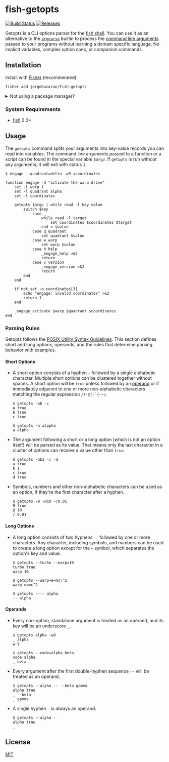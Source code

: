 # fish-getopts

[![Build Status](https://img.shields.io/travis/jorgebucaran/fish-getopts.svg)](https://travis-ci.org/jorgebucaran/fish-getopts)
[![Releases](https://img.shields.io/github/release/jorgebucaran/fish-getopts.svg?label=latest)](https://github.com/jorgebucaran/fish-getopts/releases)

Getopts is a CLI options parser for the <a href="https://fishshell.com" title="friendly interactive shell">fish shell</a>. You can use it as an alternative to the [`argparse`](https://fishshell.com/docs/current/commands.html#argparse) builtin to process the [command line arguments](https://en.wikipedia.org/wiki/Command-line_interface#Arguments) passed to your programs without learning a domain specific language. No implicit variables, complex option spec, or companion commands.

## Installation

Install with [Fisher](https://github.com/jorgebucaran/fisher) (recommended):

```
fisher add jorgebucaran/fish-getopts
```

<details>
<summary>Not using a package manager?</summary>

---

Copy [`getopts.fish`](getopts.fish) to any directory on your function path.

```fish
set -q XDG_CONFIG_HOME; or set XDG_CONFIG_HOME ~/.config
curl https://git.io/getopts.fish --create-dirs -sLo $XDG_CONFIG_HOME/fish/functions/getopts.fish
```

To uninstall, remove the file.

</details>

### System Requirements

- [fish](https://github.com/fishshell) 2.0+

## Usage

The `getopts` command splits your arguments into key-value records you can read into variables. The command line arguments passed to a function or a script can be found in the special variable `$argv`. If `getopts` is run without any arguments, it will exit with status `1`.

```fish
$ engage --quadrant=delta -w9 <coordinates
```

```fish
function engage -d "activate the warp drive"
    set -l warp 1
    set -l quadrant alpha
    set -l coordinates

    getopts $argv | while read -l key value
        switch $key
            case _
                while read -l target
                    set coordinates $coordinates $target
                end < $value
            case q quadrant
                set quadrant $value
            case w warp
                set warp $value
            case h help
                _engage_help >&2
                return
            case v version
                _engage_version >&2
                return
        end
    end

    if not set -q coordinates[3]
        echo "engage: invalid coordinates" >&2
        return 1
    end

    _engage_activate $warp $quadrant $coordinates
end
```

### Parsing Rules

Getopts follows the [POSIX Utility Syntax Guidelines](http://pubs.opengroup.org/onlinepubs/9699919799/basedefs/V1_chap12.html#tag_12_02). This section defines short and long options, operands, and the rules that determine parsing behavior with examples.

#### Short Options

- A short option consists of a hyphen `-` followed by a single alphabetic character. Multiple short options can be clustered together without spaces. A short option will be `true` unless followed by an [operand](#operand) or if immediately adjacent to one or more non-alphabetic characters matching the regular expression <code>/!-@[-`{-~/</code>.

  ```console
  $ getopts -ab -c
  a true
  b true
  c true
  ```

  ```console
  $ getopts -a alppha
  a alpha
  ```

- The argument following a short or a long option (which is not an option itself) will be parsed as its value. That means only the last character in a cluster of options can receive a value other than `true`.

  ```console
  $ getopts -ab1 -c -d
  a true
  b 1
  c true
  d true
  ```

- Symbols, numbers and other non-alphabetic characters can be used as an option, if they're the first character after a hyphen.

  ```console
  $ getopts -9 -@10 -/0.01
  9 true
  @ 10
  / 0.01
  ```

#### Long Options

- A long option consists of two hyphens `--` followed by one or more characters. Any character, including symbols, and numbers can be used to create a long option except for the `=` symbol, which separates the option's key and value.

  ```console
  $ getopts --turbo --warp=10
  turbo true
  warp 10
  ```

  ```console
  $ getopts --warp=e=mc\^2
  warp e=mc^2
  ```

  ```console
  $ getopts ---- alpha
  -- alpha
  ```

#### Operands

- Every non-option, standalone argument is treated as an operand, and its key will be an underscore `_`.

  ```console
  $ getopts alpha -w9
  _ alpha
  w 9
  ```

  ```console
  $ getopts --code=alpha beta
  code alpha
  _ beta
  ```

- Every argument after the first double-hyphen sequence `--` will be treated as an operand.

  ```console
  $ getopts --alpha -- --beta gamma
  alpha true
  _ --beta
  _ gamma
  ```

* A single hyphen `-` is always an operand.

  ```console
  $ getopts --alpha -
  alpha true
  _ -
  ```

## License

[MIT](LICENSE.md)
